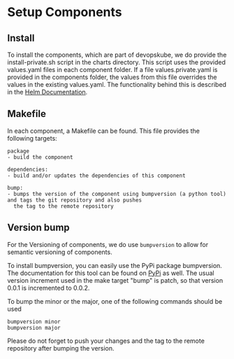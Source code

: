 # Setup Components

## Install 

To install the components, which are part of devopskube, we do provide the install-private.sh script 
in the charts directory. This script uses the provided values.yaml files in each component folder. If
a file values.private.yaml is provided in the components folder, the values from this file overrides the
values in the existing values.yaml. The functionality behind this is described in the 
[Helm Documentation](https://helm.sh/docs/helm/#helm-install).

## Makefile

In each component, a Makefile can be found. This file provides the following targets:

```
package
- build the component

dependencies:
- build and/or updates the dependencies of this component

bump:
- bumps the version of the component using bumpversion (a python tool) and tags the git repository and also pushes 
  the tag to the remote repository
```

## Version bump

For the Versioning of components, we do use ```bumpversion``` to allow for semantic versioning of components.

To install bumpversion, you can easily use the PyPi package bumpversion. The documentation for this tool can be found on 
[PyPi](https://pypi.org/project/bumpversion/) as well. The usual version increment used in the make target "bump" is patch, 
so that version 0.0.1 is incremented to 0.0.2.


To bump the minor or the major, one of the following commands should be used

```
bumpversion minor
bumpversion major
``` 

Please do not forget to push your changes and the tag to the remote repository after bumping the version.
